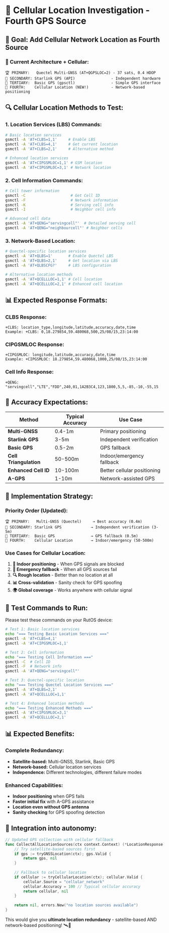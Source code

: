 # 🗼 Cellular Location Investigation - Fourth GPS Source

## 🎯 **Goal: Add Cellular Network Location as Fourth Source**

### **📱 Current Architecture + Cellular:**
```
🏆 PRIMARY:   Quectel Multi-GNSS (AT+QGPSLOC=2) - 37 sats, 0.4 HDOP
🥈 SECONDARY: Starlink GPS (API)                - Independent hardware
🥉 TERTIARY:  Basic GPS (gpsctl)                - Simple GPS interface
🥉 FOURTH:    Cellular Location (NEW!)          - Network-based positioning
```

## 🔍 **Cellular Location Methods to Test:**

### **1. Location Services (LBS) Commands:**
```bash
# Basic location services
gsmctl -A 'AT+CLBS=1,1'     # Enable LBS
gsmctl -A 'AT+CLBS=4,1'     # Get current location
gsmctl -A 'AT+CLBS=2,1'     # Alternative method

# Enhanced location services  
gsmctl -A 'AT+CIPGSMLOC=1,1' # GSM location
gsmctl -A 'AT+CIPGSMLOC=3,1' # Network location
```

### **2. Cell Information Commands:**
```bash
# Cell tower information
gsmctl -C                    # Get Cell ID
gsmctl -F                    # Network information
gsmctl -K                    # Serving cell info
gsmctl -I                    # Neighbor cell info

# Advanced cell data
gsmctl -A 'AT+QENG="servingcell"'  # Detailed serving cell
gsmctl -A 'AT+QENG="neighbourcell"' # Neighbor cells
```

### **3. Network-Based Location:**
```bash
# Quectel-specific location services
gsmctl -A 'AT+QLBS=1'       # Enable Quectel LBS
gsmctl -A 'AT+QLBS=2,1'     # Get location via LBS
gsmctl -A 'AT+QLBSCFG?'     # LBS configuration

# Alternative location methods
gsmctl -A 'AT+QCELLLOC=1,1' # Cell location
gsmctl -A 'AT+QCELLLOC=2,1' # Enhanced cell location
```

## 📊 **Expected Response Formats:**

### **CLBS Response:**
```
+CLBS: location_type,longitude,latitude,accuracy,date,time
Example: +CLBS: 0,18.279854,59.480068,500,25/08/15,23:14:00
```

### **CIPGSMLOC Response:**
```
+CIPGSMLOC: longitude,latitude,accuracy,date,time
Example: +CIPGSMLOC: 18.279854,59.480068,1000,25/08/15,23:14:00
```

### **Cell Info Response:**
```
+QENG: "servingcell","LTE","FDD",240,01,1A2B3C4,123,1800,5,5,-85,-10,-55,15
```

## 🎯 **Accuracy Expectations:**

| Method | Typical Accuracy | Use Case |
|--------|------------------|----------|
| **Multi-GNSS** | 0.4-1m | Primary positioning |
| **Starlink GPS** | 3-5m | Independent verification |
| **Basic GPS** | 0.5-2m | GPS fallback |
| **Cell Triangulation** | 50-500m | Indoor/emergency fallback |
| **Enhanced Cell ID** | 10-100m | Better cellular positioning |
| **A-GPS** | 1-10m | Network-assisted GPS |

## 🔧 **Implementation Strategy:**

### **Priority Order (Updated):**
```
🏆 PRIMARY:   Multi-GNSS (Quectel)     → Best accuracy (0.4m)
🥈 SECONDARY: Starlink GPS             → Independent verification (3-5m)  
🥉 TERTIARY:  Basic GPS                → GPS fallback (0.5m)
🏅 FOURTH:    Cellular Location        → Indoor/emergency (50-500m)
```

### **Use Cases for Cellular Location:**
1. **🏢 Indoor positioning** - When GPS signals are blocked
2. **🚨 Emergency fallback** - When all GPS sources fail
3. **🔍 Rough location** - Better than no location at all
4. **📊 Cross-validation** - Sanity check for GPS spoofing
5. **🌍 Global coverage** - Works anywhere with cellular signal

## 🧪 **Test Commands to Run:**

Please test these commands on your RutOS device:

```bash
# Test 1: Basic location services
echo "=== Testing Basic Location Services ==="
gsmctl -A 'AT+CLBS=4,1'
gsmctl -A 'AT+CIPGSMLOC=1,1'

# Test 2: Cell information
echo "=== Testing Cell Information ==="
gsmctl -C  # Cell ID
gsmctl -F  # Network info
gsmctl -A 'AT+QENG="servingcell"'

# Test 3: Quectel-specific location
echo "=== Testing Quectel Location Services ==="
gsmctl -A 'AT+QLBS=2,1'
gsmctl -A 'AT+QCELLLOC=1,1'

# Test 4: Enhanced location methods
echo "=== Testing Enhanced Methods ==="
gsmctl -A 'AT+CIPGSMLOC=3,1'
gsmctl -A 'AT+QCELLLOC=2,1'
```

## 📊 **Expected Benefits:**

### **Complete Redundancy:**
- **Satellite-based:** Multi-GNSS, Starlink, Basic GPS
- **Network-based:** Cellular location services
- **Independence:** Different technologies, different failure modes

### **Enhanced Capabilities:**
- **Indoor positioning** when GPS fails
- **Faster initial fix** with A-GPS assistance
- **Location even without GPS antenna**
- **Sanity checking** for GPS spoofing detection

## 🎯 **Integration into autonomy:**

```go
// Updated GPS collection with cellular fallback
func CollectAllLocationSources(ctx context.Context) (*LocationResponse, error) {
    // Try satellite-based sources first
    if gps := tryGNSSLocation(ctx); gps.Valid {
        return gps, nil
    }
    
    // Fallback to cellular location
    if cellular := tryCellularLocation(ctx); cellular.Valid {
        cellular.Source = "cellular_network"
        cellular.Accuracy = 100 // Typical cellular accuracy
        return cellular, nil
    }
    
    return nil, errors.New("no location sources available")
}
```

This would give you **ultimate location redundancy** - satellite-based AND network-based positioning! 🛰️📡
